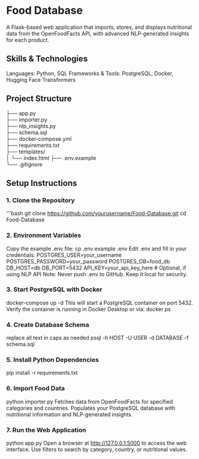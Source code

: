# Food Database
A Flask-based web application that imports, stores, and displays nutritional data from the OpenFoodFacts API, with advanced NLP-generated insights for each product.

## Skills & Technologies
Languages: Python, SQL
Frameworks & Tools: PostgreSQL, Docker, Hugging Face Transformers

## Project Structure
├── app.py                     
├── importer.py                
├── nlp_insights.py   
├── schema.sql                 
├── docker-compose.yml         
├── requirements.txt           
├── templates/                 
│   └── index.html
├── .env.example              
└── .gitignore               

## Setup Instructions
### 1. Clone the Repository
'''bash
git clone https://github.com/yourusername/Food-Database.git
cd Food-Database

### 2. Environment Variables
Copy the example .env file:
cp .env.example .env
Edit .env and fill in your credentials:
POSTGRES_USER=your_username
POSTGRES_PASSWORD=your_password
POSTGRES_DB=food_db
DB_HOST=db
DB_PORT=5432
API_KEY=your_api_key_here  # Optional, if using NLP API
Note: Never push .env to GitHub. Keep it local for security.

### 3. Start PostgreSQL with Docker
docker-compose up -d
This will start a PostgreSQL container on port 5432.
Verify the container is running in Docker Desktop or via:
docker ps

### 4. Create Database Schema
replace all text in caps as needed
psql -h HOST -U USER -d DATABASE -f schema.sql

### 5. Install Python Dependencies
pip install -r requirements.txt

### 6. Import Food Data
python importer.py
Fetches data from OpenFoodFacts for specified categories and countries.
Populates your PostgreSQL database with nutritional information and NLP-generated insights.

### 7. Run the Web Application
python app.py
Open a browser at http://127.0.0.1:5000 to access the web interface.
Use filters to search by category, country, or nutritional values.
